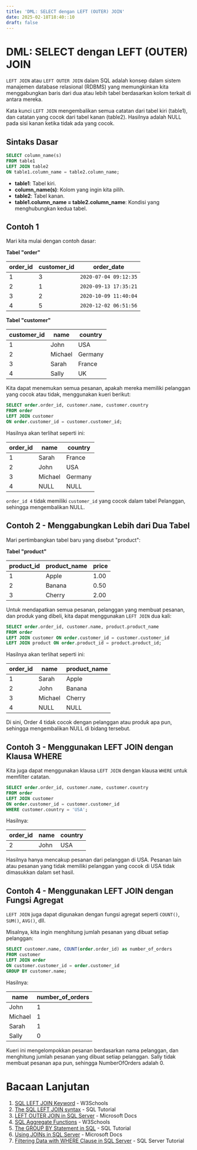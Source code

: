 ```yaml
---
title: 'DML: SELECT dengan LEFT (OUTER) JOIN'
date: 2025-02-18T18:40::10
draft: false
---
```


# DML: SELECT dengan LEFT (OUTER) JOIN

`LEFT JOIN` atau `LEFT OUTER JOIN` dalam SQL adalah konsep dalam sistem manajemen database relasional (RDBMS) yang memungkinkan kita menggabungkan baris dari dua atau lebih tabel berdasarkan kolom terkait di antara mereka.

Kata kunci `LEFT JOIN` mengembalikan semua catatan dari tabel kiri (table1), dan catatan yang cocok dari tabel kanan (table2). Hasilnya adalah NULL pada sisi kanan ketika tidak ada yang cocok.

## Sintaks Dasar

```sql
SELECT column_name(s)
FROM table1
LEFT JOIN table2
ON table1.column_name = table2.column_name;
```

- **table1**: Tabel kiri.
- **column_name(s)**: Kolom yang ingin kita pilih.
- **table2**: Tabel kanan.
- **table1.column_name = table2.column_name**: Kondisi yang menghubungkan kedua tabel.

## Contoh 1

Mari kita mulai dengan contoh dasar:

**Tabel "order"**

| order_id | customer_id | order_date            |
| -------- | ----------- | --------------------- |
| 1        | 3           | `2020-07-04 09:12:35` |
| 2        | 1           | `2020-09-13 17:35:21` |
| 3        | 2           | `2020-10-09 11:40:04` |
| 4        | 5           | `2020-12-02 06:51:56` |

**Tabel "customer"**

| customer_id | name    | country |
| ----------- | ------- | ------- |
| 1           | John    | USA     |
| 2           | Michael | Germany |
| 3           | Sarah   | France  |
| 4           | Sally   | UK      |

Kita dapat menemukan semua pesanan, apakah mereka memiliki pelanggan yang cocok atau tidak, menggunakan kueri berikut:

```sql
SELECT order.order_id, customer.name, customer.country
FROM order
LEFT JOIN customer
ON order.customer_id = customer.customer_id;
```

Hasilnya akan terlihat seperti ini:

| order_id | name    | country |
| -------- | ------- | ------- |
| 1        | Sarah   | France  |
| 2        | John    | USA     |
| 3        | Michael | Germany |
| 4        | NULL    | NULL    |

`order_id 4` tidak memiliki `customer_id` yang cocok dalam tabel Pelanggan, sehingga mengembalikan NULL.

## Contoh 2 - Menggabungkan Lebih dari Dua Tabel

Mari pertimbangkan tabel baru yang disebut "product":

**Tabel "product"**

| product_id | product_name | price |
| ---------- | ------------ | ----- |
| 1          | Apple        | 1.00  |
| 2          | Banana       | 0.50  |
| 3          | Cherry       | 2.00  |

Untuk mendapatkan semua pesanan, pelanggan yang membuat pesanan, dan produk yang dibeli, kita dapat menggunakan `LEFT JOIN` dua kali:

```sql
SELECT order.order_id, customer.name, product.product_name
FROM order
LEFT JOIN customer ON order.customer_id = customer.customer_id
LEFT JOIN product ON order.product_id = product.product_id;
```

Hasilnya akan terlihat seperti ini:

| order_id | name    | product_name |
| -------- | ------- | ------------ |
| 1        | Sarah   | Apple        |
| 2        | John    | Banana       |
| 3        | Michael | Cherry       |
| 4        | NULL    | NULL         |

Di sini, Order 4 tidak cocok dengan pelanggan atau produk apa pun, sehingga mengembalikan NULL di bidang tersebut.

## Contoh 3 - Menggunakan LEFT JOIN dengan Klausa WHERE

Kita juga dapat menggunakan klausa `LEFT JOIN` dengan klausa `WHERE` untuk memfilter catatan.

```sql
SELECT order.order_id, customer.name, customer.country
FROM order
LEFT JOIN customer
ON order.customer_id = customer.customer_id
WHERE customer.country = 'USA';
```

Hasilnya:

| order_id | name | country |
| -------- | ---- | ------- |
| 2        | John | USA     |

Hasilnya hanya mencakup pesanan dari pelanggan di USA. Pesanan lain atau pesanan yang tidak memiliki pelanggan yang cocok di USA tidak dimasukkan dalam set hasil.

## Contoh 4 - Menggunakan LEFT JOIN dengan Fungsi Agregat

`LEFT JOIN` juga dapat digunakan dengan fungsi agregat seperti `COUNT()`, `SUM()`, `AVG()`, dll.

Misalnya, kita ingin menghitung jumlah pesanan yang dibuat setiap pelanggan:

```sql
SELECT customer.name, COUNT(order.order_id) as number_of_orders
FROM customer
LEFT JOIN order
ON customer.customer_id = order.customer_id
GROUP BY customer.name;
```

Hasilnya:

| name    | number_of_orders |
| ------- | ---------------- |
| John    | 1                |
| Michael | 1                |
| Sarah   | 1                |
| Sally   | 0                |

Kueri ini mengelompokkan pesanan berdasarkan nama pelanggan, dan menghitung jumlah pesanan yang dibuat setiap pelanggan. Sally tidak membuat pesanan apa pun, sehingga NumberOfOrders adalah 0.

# Bacaan Lanjutan

1. [SQL LEFT JOIN Keyword](https://www.w3schools.com/sql/sql_join_left.asp) - W3Schools
2. [The SQL LEFT JOIN syntax](https://www.sqltutorial.org/sql-left-join/) - SQL Tutorial
3. [LEFT OUTER JOIN in SQL Server](https://docs.microsoft.com/en-us/sql/t-sql/queries/from-transact-sql?view=sql-server-ver15#left-outer-join) - Microsoft Docs
4. [SQL Aggregate Functions](https://www.w3schools.com/sql/sql_count_avg_sum.asp) - W3Schools
5. [The GROUP BY Statement in SQL](https://www.sqltutorial.org/sql-group-by/) - SQL Tutorial
6. [Using JOINs in SQL Server](https://docs.microsoft.com/en-us/sql/t-sql/queries/select-transact-sql?view=sql-server-ver15#using-joins) - Microsoft Docs
7. [Filtering Data with WHERE Clause in SQL Server](https://www.sqlservertutorial.net/sql-server-basics/sql-server-where/) - SQL Server Tutorial
